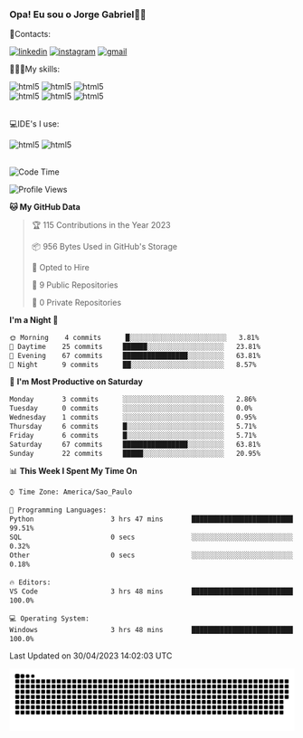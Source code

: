 
### Opa! Eu sou o Jorge Gabriel🤚🏾
📱Contacts: 

[![linkedin](https://img.shields.io/badge/LinkedIn-0077B5?style=for-the-badge&logo=linkedin&logoColor=white)](https://www.linkedin.com/in/jorge-g-717603souzag)
[![instagram](https://img.shields.io/badge/Instagram-E4405F?style=for-the-badge&logo=instagram&logoColor=white)](https://www.instagram.com/jorge__gabriel_/)
[![gmail](https://img.shields.io/badge/Gmail-D14836?style=for-the-badge&logo=gmail&logoColor=white)](https://mail.google.com/mail/u/0/?fs=1&tf=cm&source=mailto&to=gabrielgomes2003@gmail.com)

🧑🏾‍💻My skills:
<div <style>
    <img aling="center" alt="html5" src="https://img.shields.io/badge/Python-3776AB?style=for-the-badge&logo=python&logoColor=white"/> 
    <img aling="center" alt="html5" src="https://img.shields.io/badge/GIT-E44C30?style=for-the-badge&logo=git&logoColor=white"/>
    <img aling="center" alt="html5" src="https://img.shields.io/badge/Figma-F24E1E?style=for-the-badge&logo=figma&logoColor=white"/><br>
    <img aling="center" alt="html5" src="https://img.shields.io/badge/Microsoft_Office-D83B01?style=for-the-badge&logo=microsoft-office&logoColor=white"/> 
    <img aling="center" alt="html5" src="https://img.shields.io/badge/Adobe%20Illustrator-FF9A00?style=for-the-badge&logo=adobe%20illustrator&logoColor=white"/> 
    <img aling="center" alt="html5" src="https://img.shields.io/badge/Adobe%20Photoshop-31A8FF?style=for-the-badge&logo=Adobe%20Photoshop&logoColor=black"/> 
</div><br>

💻IDE's I use:
<div <style>
     <img aling="center" alt="html5" src="https://img.shields.io/badge/PyCharm-000000.svg?&style=for-the-badge&logo=PyCharm&logoColor=white"/>  
     <img aling="center" alt="html5" src="https://img.shields.io/badge/Visual_Studio_Code-0078D4?style=for-the-badge&logo=visual%20studio%20code&logoColor=white"/> 
</div><br>

<!--START_SECTION:waka-->
![Code Time](http://img.shields.io/badge/Code%20Time-50%20hrs%2013%20mins-blue)

![Profile Views](http://img.shields.io/badge/Profile%20Views-3-blue)

**🐱 My GitHub Data** 

> 🏆 115 Contributions in the Year 2023
 > 
> 📦 956 Bytes Used in GitHub's Storage 
 > 
> 💼 Opted to Hire
 > 
> 📜 9 Public Repositories 
 > 
> 🔑 0 Private Repositories  
 > 
**I'm a Night 🦉** 

```text
🌞 Morning    4 commits      █░░░░░░░░░░░░░░░░░░░░░░░░   3.81% 
🌇 Daytime    25 commits     ██████░░░░░░░░░░░░░░░░░░░   23.81% 
🌃 Evening    67 commits     ████████████████░░░░░░░░░   63.81% 
🌙 Night      9 commits      ██░░░░░░░░░░░░░░░░░░░░░░░   8.57%

```
📅 **I'm Most Productive on Saturday** 

```text
Monday       3 commits      ░░░░░░░░░░░░░░░░░░░░░░░░░   2.86% 
Tuesday      0 commits      ░░░░░░░░░░░░░░░░░░░░░░░░░   0.0% 
Wednesday    1 commits      ░░░░░░░░░░░░░░░░░░░░░░░░░   0.95% 
Thursday     6 commits      █░░░░░░░░░░░░░░░░░░░░░░░░   5.71% 
Friday       6 commits      █░░░░░░░░░░░░░░░░░░░░░░░░   5.71% 
Saturday     67 commits     ████████████████░░░░░░░░░   63.81% 
Sunday       22 commits     █████░░░░░░░░░░░░░░░░░░░░   20.95%

```


📊 **This Week I Spent My Time On** 

```text
⌚︎ Time Zone: America/Sao_Paulo

💬 Programming Languages: 
Python                   3 hrs 47 mins       █████████████████████████   99.51% 
SQL                      0 secs              ░░░░░░░░░░░░░░░░░░░░░░░░░   0.32% 
Other                    0 secs              ░░░░░░░░░░░░░░░░░░░░░░░░░   0.18%

🔥 Editors: 
VS Code                  3 hrs 48 mins       █████████████████████████   100.0%

💻 Operating System: 
Windows                  3 hrs 48 mins       █████████████████████████   100.0%

```


 Last Updated on 30/04/2023 14:02:03 UTC
<!--END_SECTION:waka-->





<img alt="github-snake" src="https://github.com/J0rgeGabriel/J0rgeGabriel/blob/output/github-contribution-grid-snake-dark.svg" />
